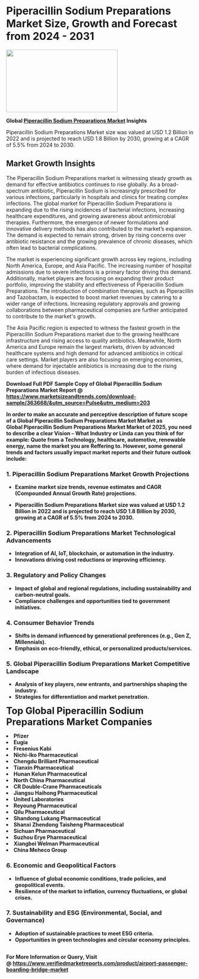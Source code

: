<H1>Piperacillin Sodium Preparations Market Size, Growth and Forecast from 2024 - 2031</H1><img class="aligncenter size-medium wp-image-584254" src="https://thirdeyenews.in/wp-content/uploads/2024/09/Global-Market-Research-300x168.jpeg" alt="" width="300" height="168" /><p><strong>Global&nbsp;<a href="https://www.marketsizeandtrends.com/download-sample/363668/&amp;utm_source=Pulse&amp;utm_medium=203">Piperacillin Sodium Preparations Market</a> Insights</strong></p><p>Piperacillin Sodium Preparations Market size was valued at USD 1.2 Billion in 2022 and is projected to reach USD 1.8 Billion by 2030, growing at a CAGR of 5.5% from 2024 to 2030.</p><p><h2>Market Growth Insights</h2> <p>The Piperacillin Sodium Preparations market is witnessing steady growth as demand for effective antibiotics continues to rise globally. As a broad-spectrum antibiotic, Piperacillin Sodium is increasingly prescribed for various infections, particularly in hospitals and clinics for treating complex infections. The global market for Piperacillin Sodium Preparations is expanding due to the rising incidences of bacterial infections, increasing healthcare expenditures, and growing awareness about antimicrobial therapies. Furthermore, the emergence of newer formulations and innovative delivery methods has also contributed to the market’s expansion. The demand is expected to remain strong, driven by rising concerns over antibiotic resistance and the growing prevalence of chronic diseases, which often lead to bacterial complications.</p> <p><strong></strong></p> <p>The market is experiencing significant growth across key regions, including North America, Europe, and Asia Pacific. The increasing number of hospital admissions due to severe infections is a primary factor driving this demand. Additionally, market players are focusing on expanding their product portfolio, improving the stability and effectiveness of Piperacillin Sodium Preparations. The introduction of combination therapies, such as Piperacillin and Tazobactam, is expected to boost market revenues by catering to a wider range of infections. Increasing regulatory approvals and growing collaborations between pharmaceutical companies are further anticipated to contribute to the market's growth.</p> <p>The Asia Pacific region is expected to witness the fastest growth in the Piperacillin Sodium Preparations market due to the growing healthcare infrastructure and rising access to quality antibiotics. Meanwhile, North America and Europe remain the largest markets, driven by advanced healthcare systems and high demand for advanced antibiotics in critical care settings. Market players are also focusing on emerging economies, where demand for injectable antibiotics is increasing due to the rising burden of infectious diseases.</p> <p><strong></p><p><span class=""><strong>Download Full PDF Sample Copy of Global Piperacillin Sodium Preparations Market Report</strong> @ <a href="https://www.marketsizeandtrends.com/download-sample/363668/&amp;utm_source=Pulse&amp;utm_medium=203" target="_blank">https://www.marketsizeandtrends.com/download-sample/363668/&amp;utm_source=Pulse&amp;utm_medium=203</a></span></p><p>In order to make an accurate and perceptive description of future scope of a Global&nbsp;Piperacillin Sodium Preparations Market Market as Global&nbsp;Piperacillin Sodium Preparations Market Market of 2025, you need to describe a clear Vision &ndash; What Industry or Linda can you think of for example: Quote from a Technology, healthcare, automotive, renewable energy, name the market you are Reffering to. However, some general trends and factors usually impact market reports and their future outlook include:</p><h3>1.&nbsp;<strong>Piperacillin Sodium Preparations Market Growth Projections</strong></h3><ul><li>Examine market size trends, revenue estimates and CAGR (Compounded Annual Growth Rate) projections.</li><li><p>Piperacillin Sodium Preparations Market size was valued at USD 1.2 Billion in 2022 and is projected to reach USD 1.8 Billion by 2030, growing at a CAGR of 5.5% from 2024 to 2030.</p></li></ul><h3>2.&nbsp;<strong>Piperacillin Sodium Preparations Market Technological Advancements</strong></h3><ul><li>Integration of AI, IoT, blockchain, or automation in the industry.</li><li>Innovations driving cost reductions or improving efficiency.</li></ul><h3>3.&nbsp;<strong>Regulatory and Policy Changes</strong></h3><ul><li>Impact of global and regional regulations, including sustainability and carbon-neutral goals.</li><li>Compliance challenges and opportunities tied to government initiatives.</li></ul><h3>4.&nbsp;<strong>Consumer Behavior Trends</strong></h3><ul><li>Shifts in demand influenced by generational preferences (e.g., Gen Z, Millennials).</li><li>Emphasis on eco-friendly, ethical, or personalized products/services.</li></ul><h3>5.&nbsp;<strong>Global Piperacillin Sodium Preparations Market Competitive Landscape</strong></h3><ul><li>Analysis of key players, new entrants, and partnerships shaping the industry.</li><li>Strategies for differentiation and market penetration.</li></ul><p data-pm-slice="1 1 []"><span style="color: inherit; font-family: inherit; font-size: 25px;">Top Global Piperacillin Sodium Preparations Market Companies</span></p><div class="" data-test-id=""><p><li>Pfizer</li><li> Eugia</li><li> Fresenius Kabi</li><li> Nichi-Iko Pharmaceutical</li><li> Chengdu Brilliant Pharmaceutical</li><li> Tianxin Pharmaceutical</li><li> Hunan Kelun Pharmaceutical</li><li> North China Pharmaceutical</li><li> CR Double-Crane Pharmaceuticals</li><li> Jiangsu Haihong Pharmaceutical</li><li> United Laboratories</li><li> Reyoung Pharmaceutical</li><li> Qilu Pharmaceutical</li><li> Shandong Lukang Pharmaceutical</li><li> Shanxi Zhendong Taisheng Pharmaceutical</li><li> Sichuan Pharmaceutical</li><li> Suzhou Erye Pharmaceutical</li><li> Xiangbei Welman Pharmaceutical</li><li> China Meheco Group</li></p></div><h3>6.&nbsp;<strong>Economic and Geopolitical Factors</strong></h3><ul><li>Influence of global economic conditions, trade policies, and geopolitical events.</li><li>Resilience of the market to inflation, currency fluctuations, or global crises.</li></ul><h3>7.&nbsp;<strong>Sustainability and ESG (Environmental, Social, and Governance)</strong></h3><ul><li>Adoption of sustainable practices to meet ESG criteria.</li><li>Opportunities in green technologies and circular economy principles.</li></ul><h2><strong style="font-size: 14px;">For More Information or Query, Visit @&nbsp;</strong><a style="background-color: #ffffff; font-size: 14px;" href="https://www.marketsizeandtrends.com/report/piperacillin-sodium-preparations-market/" target="_blank">https://www.verifiedmarketreports.com/product/airport-passenger-boarding-bridge-market</a></h2>
